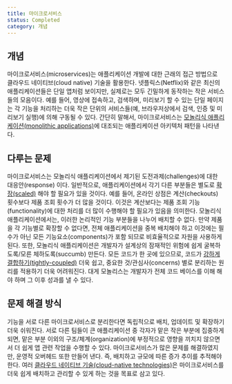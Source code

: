 ```yaml
---
title: 마이크로서비스
status: Completed
category: 개념
---
```


## 개념
마이크로서비스(microservices)는 애플리케이션 개발에 대한 근래의 접근 방법으로 클라우드 네이티브(cloud native) 기술을 활용한다. 
넷플릭스(Netflix)와 같은 최신의 애플리케이션들은 단일 앱처럼 보이지만, 실제로는 모두 긴밀하게 동작하는 작은 서비스들의 모음이다.
예를 들어, 영상에 접속하고, 검색하며, 미리보기 할 수 있는 단일 페이지는 각 기능을 처리하는 더욱 작은 단위의 서비스들(예, 브라우저상에서 검색, 인증 및 미리보기 실행)에 의해 구동될 수 있다.
간단히 말해서, 마이크로서비스는 [모놀리식 애플리케이션(monolithic applications)](/monolithic_apps/)에 대조되는 애플리케이션 아키텍처 패턴을 나타낸다.

## 다루는 문제
마이크로서비스는 모놀리식 애플리케이션에서 제기된 도전과제(challenges)에 대한 대응안(response) 이다.
일반적으로, 애플리케이션에서 각기 다른 부분들은 별도로 [확장(scaled)](/scalability/) 해야 할 필요가 있을 것이다.
예를 들어, 온라인 상점은 계산(checkouts) 횟수보다 제품 조회 횟수가 더 많을 것이다.
이것은 계산보다는 제품 조회 기능(functionality)에 대한 처리를 더 많이 수행해야 할 필요가 있음을 의미한다.
모놀리식 애플리케이션에서는, 이러한 논리적인 기능 부분들을 나누어 배치할 수 없다. 
만약 제품을 각 기능별로 확장할 수 없다면, 전체 애플리케이션을 중복 배치해야 하고 이것에는 필수가 아닌 모든 기능요소(components)가 포함 되므로 비효율적으로 자원을 사용하게 된다.
또한, 모놀리식 애플리케이션은 개발자가 설계상의 잠재적인 위험에 쉽게 굴복하도록/모른 체하도록(succumb) 만든다. 
모든 코드가 한 곳에 있으므로, 코드가 [강하게 결합하기(tightly-coupled)](/tightly_coupled_architectures/) 더욱 쉽고, 중요한 것/관심사(concerns) 별로 분리하는 원리를 적용하기 더욱 어려워진다.
대게 모놀리스는 개발자가 전체 코드 베이스를 이해 해야 하며 그 이후 성과를 낼 수 있다.

## 문제 해결 방식
기능을 서로 다른 마이크로서비스로 분리한다면 독립적으로 배치, 업데이트 및 확장하기 더욱 쉬워진다.
서로 다른 팀들이 큰 애플리케이션 중 각자가 맡은 작은 부분에 집중하게 되면, 맡은 부분 이외의 구조/체계(organization)에 부정적으로 영향을 끼치지 않으면서 더 쉽게 앱 관련 작업을 수행할 수 있다. 
마이크로서비스가 많은 문제를 해결하였지만, 운영적 오버헤드 또한 만들어 낸다. 즉, 배치하고 규모에 따른 증가 추이를 추적해야 한다.
여러 [클라우드 네이티브 기술(cloud-native technologies)](/cloud_native_tech/)은 마이크로서비스를 더욱 쉽게 배치하고 관리할 수 있게 하는 것을 목표로 삼고 있다.
